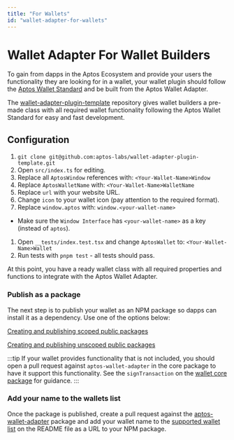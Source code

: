 ```yaml
---
title: "For Wallets"
id: "wallet-adapter-for-wallets"
---
```


# Wallet Adapter For Wallet Builders

To gain from dapps in the Aptos Ecosystem and provide your users the functionality they are looking for in a wallet, your wallet plugin should follow the [Aptos Wallet Standard](../standards/wallets.md) and be built from the Aptos Wallet Adapter.

The [wallet-adapter-plugin-template](https://github.com/aptos-labs/wallet-adapter-plugin-template) repository gives wallet builders a pre-made class with all required wallet functionality following the Aptos Wallet Standard for easy and fast development.

## Configuration

1. `git clone git@github.com:aptos-labs/wallet-adapter-plugin-template.git`
1. Open `src/index.ts` for editing.
1. Replace all `AptosWindow` references with: `<Your-Wallet-Name>Window`
1. Replace `AptosWalletName` with: `<Your-Wallet-Name>WalletName`
1. Replace `url` with your website URL.
1. Change `icon` to your wallet icon (pay attention to the required format).
1. Replace `window.aptos` with: `window.<your-wallet-name>`
  - Make sure the `Window Interface` has `<your-wallet-name>` as a key (instead of `aptos`).
1. Open `__tests/index.test.tsx` and change `AptosWallet` to: `<Your-Wallet-Name>Wallet`
1. Run tests with `pnpm test` - all tests should pass.

At this point, you have a ready wallet class with all required properties and functions to integrate with the Aptos Wallet Adapter.

### Publish as a package

The next step is to publish your wallet as an NPM package so dapps can install it as a dependency. Use one of the options below:

[Creating and publishing scoped public packages](https://docs.npmjs.com/creating-and-publishing-scoped-public-packages)

[Creating and publishing unscoped public packages](https://docs.npmjs.com/creating-and-publishing-unscoped-public-packages)

:::tip
If your wallet provides functionality that is not included, you should open a pull request against `aptos-wallet-adapter` in the core package to have it support this functionality. See the `signTransaction` on the [wallet core package](https://github.com/aptos-labs/aptos-wallet-adapter/blob/main/packages/wallet-adapter-core/src/WalletCore.ts) for guidance.
:::

### Add your name to the wallets list

Once the package is published, create a pull request against the [aptos-wallet-adapter](https://github.com/aptos-labs/aptos-wallet-adapter) package and add your wallet name to the [supported wallet list](https://github.com/aptos-labs/aptos-wallet-adapter#supported-wallet-packages) on the README file as a URL to your NPM package.
